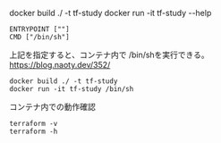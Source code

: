 docker build ./ -t tf-study
docker run -it tf-study --help  


```
ENTRYPOINT [""]
CMD ["/bin/sh"]
```
上記を指定すると、コンテナ内で /bin/shを実行できる。
https://blog.naoty.dev/352/

```
docker build ./ -t tf-study
docker run -it tf-study /bin/sh  
```

コンテナ内での動作確認
```
terraform -v
terraform -h
```